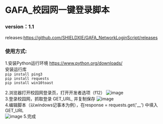 # GAFA_校园网一键登录脚本

### version：1.1  
releases:https://github.com/SHIELDXIE/GAFA_NetworkLoginScript/releases  

### 使用方式:  
  1.安装Python运行环境 https://www.python.org/downloads/    
    安装运行库  
    `pip install ping3`    
    `pip install requests`   
    `pip install win10toast`   
  
  2.浏览器打开校园网登录页，打开开发者选项（f12）
  ![image](https://user-images.githubusercontent.com/37254173/160872034-4019d578-9285-4d32-8f37-73f40d647102.png)  
  3.登录校园网，抓取登录 GET_URL, 并复制保存
  ![image](https://user-images.githubusercontent.com/37254173/160872188-bdd61d83-d71d-4456-8b2d-81e2fdddda68.png)  
  4.编辑脚本（以windows记事本为例），在response = requests.get('__') 中填入GET_URL  
  ![image](https://user-images.githubusercontent.com/37254173/161244138-f645ca2f-2c59-4c8b-aa12-1a5d28c3fc44.png)
  5.完成
